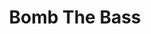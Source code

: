 ---
title: "Bomb The Bass"
summary: "Bomb the Bass is an electronic music alias of English musician and producer Timothy Simenon.As a name, Bomb the Bass came from Simenon's approach to collaging and mixing sounds whilst DJing in the mid- to late 1980s; he says \"samples were either scratched in live or sampled and looped on top of the rhythm section. So the concept was one of bombing the bass line with different ideas, with a collage of sounds. Bombing was a graffiti term for writing, like people would 'bomb' trains or whatever.\""
image: "bomb-the-bass.jpg"
apple_music_artist_url: "https://music.apple.com/gb/artist/bomb-the-bass/39860972"
wikipedia_url: "https://en.wikipedia.org/wiki/Bomb_the_Bass"
---